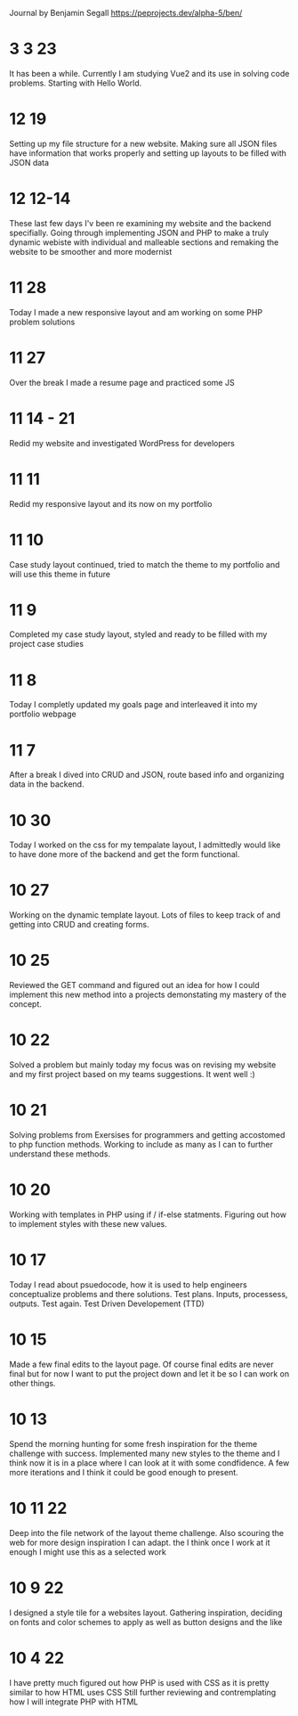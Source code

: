 Journal
by Benjamin Segall
https://peprojects.dev/alpha-5/ben/

# 3 3 23
It has been a while.
Currently I am studying Vue2 and its use in solving code problems. Starting with Hello World.

# 12 19
Setting up my file structure for a new website. Making sure all JSON files have information that works properly and setting up layouts to be filled with JSON data

# 12 12-14
These last few days I'v been re examining my website and the backend specifially. Going through implementing JSON and PHP to make a truly dynamic webiste with individual and malleable sections and remaking the website to be smoother and more modernist

# 11 28
Today I made a new responsive layout and am working on some PHP problem solutions

# 11 27
Over the break I made a resume page and practiced some JS

# 11 14 - 21
Redid my website and investigated WordPress for developers

# 11 11
Redid my responsive layout and its now on my portfolio

# 11 10
Case study layout continued, tried to match the theme to my portfolio and will use this theme in future

# 11 9
Completed my case study layout, styled and ready to be filled with my project case studies

# 11 8
Today I completly updated my goals page and interleaved it into my portfolio webpage

# 11 7
After a break I dived into CRUD and JSON, route based info and organizing data in the backend.

# 10 30
Today I worked on the css for my tempalate layout, I admittedly would like to have done more of the backend and get the form functional.

# 10 27
Working on the dynamic template layout. Lots of files to keep track of and getting into CRUD and creating forms.

# 10 25
Reviewed the GET command and figured out an idea for how I could implement this new method into a projects demonstating my mastery of the concept.

# 10 22
Solved a problem but mainly today my focus was on revising my website and my first project based on my teams suggestions. It went well :)

# 10 21
Solving problems from Exersises for programmers and getting accostomed to php function methods. Working to include as many as I can to further understand these methods.

# 10 20
Working with templates in PHP using if / if-else statments. Figuring out how to implement styles with these new values.

# 10 17
Today I read about psuedocode, how it is used to help engineers conceptualize problems and there solutions. Test plans. Inputs, processess, outputs. Test again. Test Driven Developement (TTD)

# 10 15
Made a few final edits to the layout page. Of course final edits are never final but for now I want to put the project down and let it be so I can work on other things.

# 10 13
Spend the morning hunting for some fresh inspiration for the theme challenge with success. Implemented many new styles to the theme and I think now it is in a place where I can look at it with some condfidence. A few more iterations and I think it could be good enough to present.

# 10 11 22
Deep into the file network of the layout theme challenge. Also scouring the web for more design inspiration I can adapt. the I think once I work at it enough I might use this as a selected work

# 10 9 22
I designed a style tile for a websites layout. Gathering inspiration, deciding on fonts and color schemes to apply as well as button designs and the like

# 10 4 22
I have pretty much figured out how PHP is used with CSS as it is pretty similar to how HTML uses CSS
Still further reviewing and contremplating how I will integrate PHP with HTML
